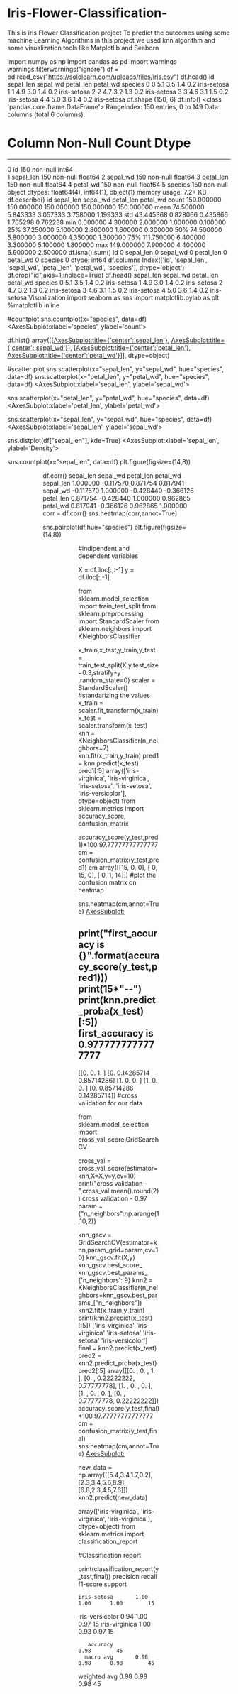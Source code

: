 # Iris-Flower-Classification-
This is iris Flower Classification project To predict the outcomes using some machine Learning Algorithms in this project we used  knn algorithm and some visualization tools like Matplotlib and Seaborn 


import numpy as np
import pandas as pd
import warnings
warnings.filterwarnings("ignore")
df = pd.read_csv("https://sololearn.com/uploads/files/iris.csv")
df.head()
id	sepal_len	sepal_wd	petal_len	petal_wd	species
0	0	5.1	3.5	1.4	0.2	iris-setosa
1	1	4.9	3.0	1.4	0.2	iris-setosa
2	2	4.7	3.2	1.3	0.2	iris-setosa
3	3	4.6	3.1	1.5	0.2	iris-setosa
4	4	5.0	3.6	1.4	0.2	iris-setosa
df.shape
(150, 6)
df.info()
<class 'pandas.core.frame.DataFrame'>
RangeIndex: 150 entries, 0 to 149
Data columns (total 6 columns):
 #   Column     Non-Null Count  Dtype  
---  ------     --------------  -----  
 0   id         150 non-null    int64  
 1   sepal_len  150 non-null    float64
 2   sepal_wd   150 non-null    float64
 3   petal_len  150 non-null    float64
 4   petal_wd   150 non-null    float64
 5   species    150 non-null    object 
dtypes: float64(4), int64(1), object(1)
memory usage: 7.2+ KB
df.describe()
id	sepal_len	sepal_wd	petal_len	petal_wd
count	150.000000	150.000000	150.000000	150.000000	150.000000
mean	74.500000	5.843333	3.057333	3.758000	1.199333
std	43.445368	0.828066	0.435866	1.765298	0.762238
min	0.000000	4.300000	2.000000	1.000000	0.100000
25%	37.250000	5.100000	2.800000	1.600000	0.300000
50%	74.500000	5.800000	3.000000	4.350000	1.300000
75%	111.750000	6.400000	3.300000	5.100000	1.800000
max	149.000000	7.900000	4.400000	6.900000	2.500000
df.isna().sum()
id           0
sepal_len    0
sepal_wd     0
petal_len    0
petal_wd     0
species      0
dtype: int64
df.columns
Index(['id', 'sepal_len', 'sepal_wd', 'petal_len', 'petal_wd', 'species'], dtype='object')
df.drop("id",axis=1,inplace=True)
df.head()
sepal_len	sepal_wd	petal_len	petal_wd	species
0	5.1	3.5	1.4	0.2	iris-setosa
1	4.9	3.0	1.4	0.2	iris-setosa
2	4.7	3.2	1.3	0.2	iris-setosa
3	4.6	3.1	1.5	0.2	iris-setosa
4	5.0	3.6	1.4	0.2	iris-setosa
Visualization
import seaborn as sns
import matplotlib.pylab as plt
%matplotlib inline

#countplot
sns.countplot(x="species",
              data=df)
<AxesSubplot:xlabel='species', ylabel='count'>

df.hist()
array([[<AxesSubplot:title={'center':'sepal_len'}>,
        <AxesSubplot:title={'center':'sepal_wd'}>],
       [<AxesSubplot:title={'center':'petal_len'}>,
        <AxesSubplot:title={'center':'petal_wd'}>]], dtype=object)

#scatter plot
sns.scatterplot(x="sepal_len",
                y="sepal_wd",
                hue="species",
                data=df)
sns.scatterplot(x="petal_len",
                y="petal_wd",
                hue="species",
                data=df)
<AxesSubplot:xlabel='sepal_len', ylabel='sepal_wd'>

sns.scatterplot(x="petal_len",
                y="petal_wd",
                hue="species",
                data=df)
<AxesSubplot:xlabel='petal_len', ylabel='petal_wd'>

sns.scatterplot(x="sepal_len",
                y="sepal_wd",
                hue="species",
                data=df)
<AxesSubplot:xlabel='sepal_len', ylabel='sepal_wd'>

sns.distplot(df["sepal_len"],
             kde=True)
<AxesSubplot:xlabel='sepal_len', ylabel='Density'>

sns.countplot(x="sepal_len",
            data=df)
plt.figure(figsize=(14,8))
<Figure size 1400x800 with 0 Axes>

<Figure size 1400x800 with 0 Axes>
df.corr()
sepal_len	sepal_wd	petal_len	petal_wd
sepal_len	1.000000	-0.117570	0.871754	0.817941
sepal_wd	-0.117570	1.000000	-0.428440	-0.366126
petal_len	0.871754	-0.428440	1.000000	0.962865
petal_wd	0.817941	-0.366126	0.962865	1.000000
corr = df.corr()
sns.heatmap(corr,annot=True)
<AxesSubplot:>

sns.pairplot(df,hue="species")
plt.figure(figsize=(14,8))
<Figure size 1400x800 with 0 Axes>

<Figure size 1400x800 with 0 Axes>
#indipendent and dependent variables

X = df.iloc[:,:-1]
y = df.iloc[:,-1]

from sklearn.model_selection import train_test_split
from sklearn.preprocessing import StandardScaler
from sklearn.neighbors import KNeighborsClassifier

x_train,x_test,y_train,y_test = train_test_split(X,y,test_size=0.3,stratify=y ,random_state=0)
scaler = StandardScaler() #standarizing the values
x_train = scaler.fit_transform(x_train)
x_test = scaler.transform(x_test)
knn = KNeighborsClassifier(n_neighbors=7)
knn.fit(x_train,y_train)
pred1 = knn.predict(x_test)
pred1[:5]
array(['iris-virginica', 'iris-virginica', 'iris-setosa', 'iris-setosa',
       'iris-versicolor'], dtype=object)
from sklearn.metrics import accuracy_score, confusion_matrix

accuracy_score(y_test,pred1)*100
97.77777777777777
cm = confusion_matrix(y_test,pred1)
cm
array([[15,  0,  0],
       [ 0, 15,  0],
       [ 0,  1, 14]])
#plot the confusion matrix on heatmap

sns.heatmap(cm,annot=True)
<AxesSubplot:>

print("first_accuracy is {}".format(accuracy_score(y_test,pred1)))
print(15*"--")
print(knn.predict_proba(x_test)[:5])
first_accuracy is 0.9777777777777777
------------------------------
[[0.         0.         1.        ]
 [0.         0.14285714 0.85714286]
 [1.         0.         0.        ]
 [1.         0.         0.        ]
 [0.         0.85714286 0.14285714]]
#cross validation for our data

from sklearn.model_selection import cross_val_score,GridSearchCV

cross_val = cross_val_score(estimator=knn,X=X,y=y,cv=10)
print("cross validation -",cross_val.mean().round(2))
cross validation - 0.97
param = {"n_neighbors":np.arange(1,10,2)}

knn_gscv = GridSearchCV(estimator=knn,param_grid=param,cv=10)
knn_gscv.fit(X,y)
knn_gscv.best_score_
knn_gscv.best_params_
{'n_neighbors': 9}
knn2 = KNeighborsClassifier(n_neighbors=knn_gscv.best_params_["n_neighbors"])
knn2.fit(x_train,y_train)
print(knn2.predict(x_test)[:5])
['iris-virginica' 'iris-virginica' 'iris-setosa' 'iris-setosa'
 'iris-versicolor']
final = knn2.predict(x_test)
pred2 = knn2.predict_proba(x_test)
pred2[:5]
array([[0.        , 0.        , 1.        ],
       [0.        , 0.22222222, 0.77777778],
       [1.        , 0.        , 0.        ],
       [1.        , 0.        , 0.        ],
       [0.        , 0.77777778, 0.22222222]])
accuracy_score(y_test,final)*100
97.77777777777777
cm = confusion_matrix(y_test,final)
sns.heatmap(cm,annot=True)
<AxesSubplot:>

new_data = np.array([[5.4,3.4,1.7,0.2],
                    [2.3,3.4,5.6,8.9],
                    [6.8,2.3,4.5,7.6]])
knn2.predict(new_data)
    
    
    
    
array(['iris-virginica', 'iris-virginica', 'iris-virginica'], dtype=object)
from sklearn.metrics import classification_report

#Classification report 

print(classification_report(y_test,final))
                 precision    recall  f1-score   support

    iris-setosa       1.00      1.00      1.00        15
iris-versicolor       0.94      1.00      0.97        15
 iris-virginica       1.00      0.93      0.97        15

       accuracy                           0.98        45
      macro avg       0.98      0.98      0.98        45
   weighted avg       0.98      0.98      0.98        45

 
 
 
